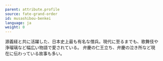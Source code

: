 ```yaml
---
parent: attribute.profile
source: fate-grand-order
id: musashibou-benkei
language: ja
weight: 0
---
```


源義経と共に活躍した、日本史上最も有名な僧兵。現代に至るまでも、歌舞伎や浄瑠璃など幅広い物語で愛されている。
弁慶の仁王立ち、弁慶の泣き所など現在に伝わっている故事も多い。
